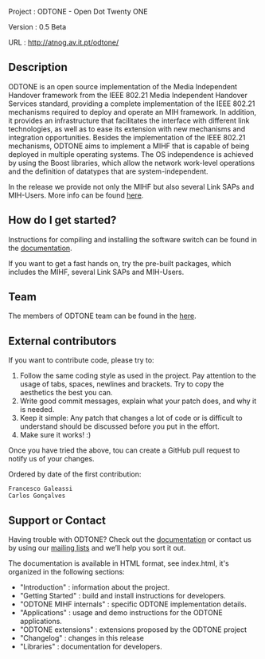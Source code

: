 Project : ODTONE - Open Dot Twenty ONE

Version : 0.5 Beta

URL     : http://atnog.av.it.pt/odtone/


Description
-----------

ODTONE is an open source implementation of the Media Independent Handover
framework from the IEEE 802.21 Media Independent Handover Services standard,
providing a complete implementation of the IEEE 802.21 mechanisms required to
deploy and operate an MIH framework. In addition, it provides an infrastructure
that facilitates the interface with different link technologies, as well as to
ease its extension with new mechanisms and integration opportunities. Besides
the implementation of the IEEE 802.21 mechanisms, ODTONE aims to implement a
MIHF that is capable of being deployed in multiple operating systems. The OS
independence is achieved by using the Boost libraries, which allow the network
work-level operations and the definition of datatypes that are
system-independent.

In the release we provide not only the MIHF but also several Link SAPs and
MIH-Users. More info can be found
[here](http://atnog.github.io/ODTONE/documentation/odtone/app.html).

How do I get started?
---------------------

Instructions for compiling and installing the software switch can be found in
the [documentation](http://atnog.github.io/ODTONE/documentation/index.html).

If you want to get a fast hands on, try the pre-built packages, which includes
the MIHF, several Link SAPs and MIH-Users.

Team
-------

The members of ODTONE team can be found in the
[here](http://atnog.github.io/ODTONE/members.html).

External contributors
---------------------

If you want to contribute code, please try to:

1. Follow the same coding style as used in the project. Pay attention to the
   usage of tabs, spaces, newlines and brackets. Try to copy the aesthetics the
   best you can.
2. Write good commit messages, explain what your patch does, and why it is
   needed.
3. Keep it simple: Any patch that changes a lot of code or is difficult to
   understand should be discussed before you put in the effort.
4. Make sure it works! :)

Once you have tried the above, tou can create a GitHub pull request to notify
us of your changes.

Ordered by date of the first contribution:

    Francesco Galeassi
    Carlos Gonçalves

Support or Contact
------------------

Having trouble with ODTONE? Check out the
[documentation](http://atnog.github.io/ODTONE/documentation/index.html) or contact
us by using our [mailing lists](https://atnog.av.it.pt/cgi-bin/mailman/listinfo)
and we’ll help you sort it out.

The documentation is available in HTML format, see index.html, it's organized in
the following sections:
- "Introduction"          : information about the project.
- "Getting Started"       : build and install instructions for developers.
- "ODTONE MIHF internals" : specific ODTONE implementation details.
- "Applications"          : usage and demo instructions for the ODTONE applications.
- "ODTONE extensions"     : extensions proposed by the ODTONE project
- "Changelog"             : changes in this release
- "Libraries"             : documentation for developers.
